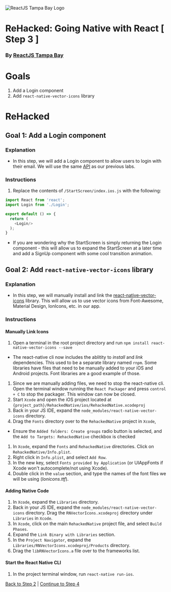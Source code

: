 ![ReactJS Tampa Bay Logo](https://avatars2.githubusercontent.com/u/18738421?v=3&s=200)

# ReHacked: Going Native with React [ Step 3 ]
### By [ReactJS Tampa Bay](http://www.meetup.com/ReactJS-Tampa-Bay/)

# Goals

1. Add a Login component
2. Add `react-native-vector-icons` library

# ReHacked

## Goal 1: Add a Login component

### Explanation

* In this step, we will add a Login component to allow users to login with their email. We will use the same [API](https://github.com/reactjstampabay/rehacked-spa-basics-api) as our previous labs.

### Instructions

1. Replace the contents of `/StartScreen/index.ios.js` with the following:
```javascript
import React from 'react';
import Login from './Login';

export default () => {
  return (
    <Login/>
  );
}
```
- If you are wondering why the StartScreen is simply returning the Login component - this will allow us to expand the StartScreen at a later time and add a SignUp component with some cool transition animation.

## Goal 2: Add `react-native-vector-icons` library

### Explanation

* In this step, we will manually install and link the [react-native-vector-icons](https://github.com/oblador/react-native-vector-icons) library.  This will allow us to use vector icons from Font-Awesome, Material Design, IonIcons, etc. in our app.

### Instructions

#### Manually Link Icons
1. Open a terminal in the root project directory and run `npm install react-native-vector-icons --save`
  - The react-native cli now includes the ablitity to _install_ and _link_ dependencies. This used to be a separate library named `rnpm`. Some libraries have files that need to be manually added to your iOS and Android projects. Font libraries are a good example of those.
1. Since we are manually adding files, we need to stop the react-native cli.  Open the terminal window running the `React Packager` and press `control + C` to stop the packager. This window can now be closed.
1. Start `Xcode` and open the iOS project located at `{project_path}/RehackedNative/ios/RehackedNative.xcodeproj`
1. Back in your JS IDE, expand the `node_modules/react-native-vector-icons` directory.
1. Drag the `Fonts` directory over to the `RehackedNative` project in `Xcode`,
  - Ensure the `Added folders: Create groups` radio button is selected, and the `Add to Targets: RehackedNative` checkbox is checked
1. In `Xcode`, expand the `Fonts` and `RehackedNative` directories. Click on `RehackedNative/Info.plist`.
1. Right click in `Info.plist`, and select `Add Row`.
1. In the new key, select `Fonts provided by Application` (or UIAppFonts if Xcode won't autocomplete/not using Xcode).
1. Double click in the `value` section, and type the names of the font files we will be using (_Ionicons.ttf_).

#### Adding Native Code
1. In `Xcode`, expand the `Libraries` directory.
1. Back in your JS IDE, expand the `node_modules/react-native-vector-icons` directory. Drag the `RNVectorIcons.xcodeproj` directory under `Libraries` in `Xcode`.
1. In `Xcode`, click on the main `RehackedNative` project file, and select `Build Phases`.
1. Expand the `Link Binary with Libraries` section.
1. In the `Project Navigator`, expand the `Libraries/RNVectorIcons.xcodeproj/Products` directory.
1. Drag the `libRNVectorIcons.a` file over to the frameworks list.

#### Start the React Native CLI
1. In the project terminal window, run `react-native run-ios`.

[Back to Step 2](https://github.com/reactjstampabay/RehackedNative/tree/step-2) | [Continue to Step 4](https://github.com/reactjstampabay/RehackedNative/tree/step-4)
